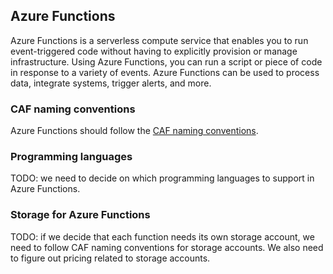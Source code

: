 ## Azure Functions

Azure Functions is a serverless compute service that enables you to run event-triggered code without having to explicitly provision or manage infrastructure. Using Azure Functions, you can run a script or piece of code in response to a variety of events. Azure Functions can be used to process data, integrate systems, trigger alerts, and more.

### CAF naming conventions

Azure Functions should follow the [CAF naming conventions](7-0naming-caf.md).

### Programming languages

TODO: we need to decide on which programming languages to support in Azure Functions.

### Storage for Azure Functions

TODO: if we decide that each function needs its own storage account, we need to follow CAF naming conventions for storage accounts. We also need to figure out pricing related to storage accounts.
